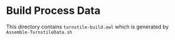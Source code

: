 # Build Process Data

This directory contains `turnstile-build.owl` which is generated by
`Assemble-TurnstileData.sh`

